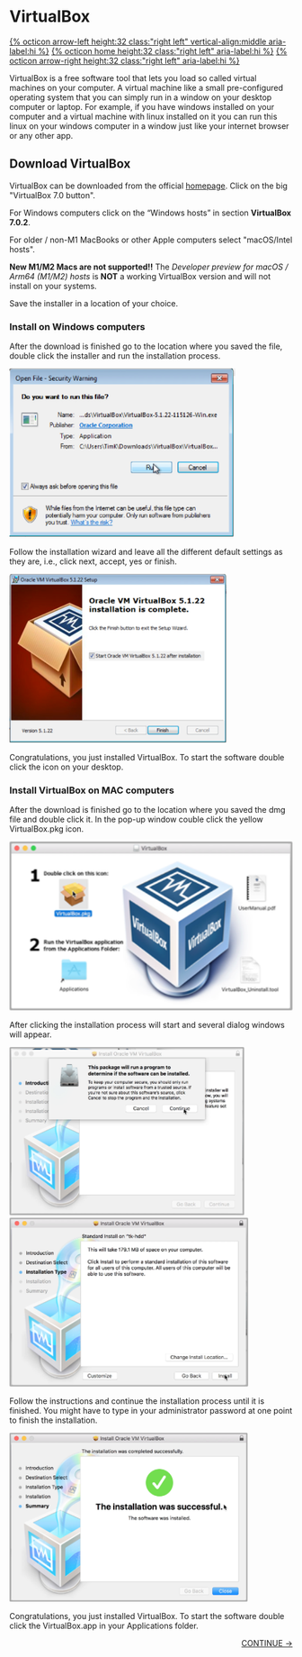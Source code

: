 # VirtualBox

[{% octicon arrow-left height:32 class:"right left" vertical-align:middle aria-label:hi %}](ENV.md) [{% octicon home height:32 class:"right left" aria-label:hi %}](index.md) [{% octicon arrow-right height:32 class:"right left" aria-label:hi %}](DATA.md)

VirtualBox is a free software tool that lets you load so called virtual machines on your computer. A virtual machine like a small pre-configured operating system that you can simply run in a window on your desktop computer or laptop. For example, if you have windows installed on your computer and a virtual machine with linux installed on it you can run this linux on your windows computer in a window just like your internet browser or any other app.

## Download VirtualBox

VirtualBox can be downloaded from the official [homepage](http://www.virtualbox.org). Click on the big "VirtualBox 7.0 button".

For Windows computers click on the “Windows hosts” in section **VirtualBox 7.0.2**.

For older / non-M1 MacBooks or other Apple computers select "macOS/Intel hosts". 

**New M1/M2 Macs are not supported!!** The *Developer preview for macOS / Arm64 (M1/M2) hosts* is **NOT** a working VirtualBox version and will not install on your systems.

Save the installer in a location of your choice.


### Install on Windows computers

After the download is finished go to the location where you saved the file, double click the installer and run the installation process.

<img src="figures/vm_1.png" height="300px">

Follow the installation wizard and leave all the different default settings as they are, i.e., click next, accept, yes or finish. 

<img src="figures/vm_2.png" height="300px">

Congratulations, you just installed VirtualBox. To start the software double click the icon on your desktop.


### Install VirtualBox on MAC computers

After the download is finished go to the location where you saved the dmg file and double click it.  In the pop-up window couble click the yellow VirtualBox.pkg icon.

<img src="figures/vm_3.png" height="300px">

After clicking the installation process will start and several dialog windows will appear. 

<img src="figures/vm_4.png" height="300px">
<img src="figures/vm_5.png" height="300px">

Follow the instructions and continue the installation process until it is finished. You might have to type in your administrator password at one point to finish the installation. 

<img src="figures/vm_6.png" height="300px">

Congratulations, you just installed VirtualBox. To start the software double click the VirtualBox.app in your Applications folder.

<p align="right"><a href="https://bluemountainsanalytics.github.io/bma_ont_biosec_2022/DATA.html">CONTINUE -></a>
</p>
